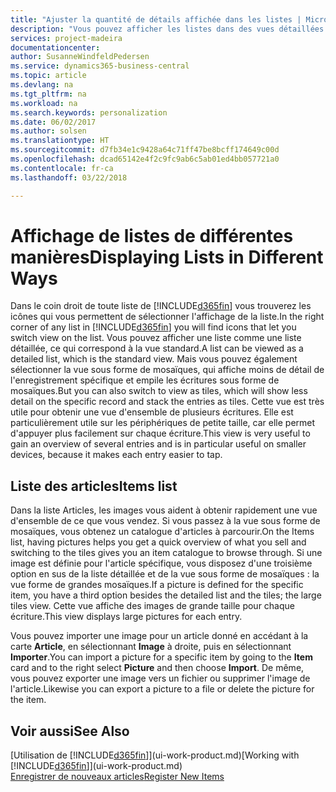```yaml
---
title: "Ajuster la quantité de détails affichée dans les listes | Microsoft Docs"
description: "Vous pouvez afficher les listes dans des vues détaillées qui fournissent plus d'informations, ou en tant que vignettes faciles à analyser visuellement."
services: project-madeira
documentationcenter: 
author: SusanneWindfeldPedersen
ms.service: dynamics365-business-central
ms.topic: article
ms.devlang: na
ms.tgt_pltfrm: na
ms.workload: na
ms.search.keywords: personalization
ms.date: 06/02/2017
ms.author: solsen
ms.translationtype: HT
ms.sourcegitcommit: d7fb34e1c9428a64c71ff47be8bcff174649c00d
ms.openlocfilehash: dcad65142e4f2c9fc9ab6c5ab01ed4bb057721a0
ms.contentlocale: fr-ca
ms.lasthandoff: 03/22/2018

---
```

# <a name="displaying-lists-in-different-ways"></a><span data-ttu-id="5f420-103">Affichage de listes de différentes manières</span><span class="sxs-lookup"><span data-stu-id="5f420-103">Displaying Lists in Different Ways</span></span>
<span data-ttu-id="5f420-104">Dans le coin droit de toute liste de [!INCLUDE[d365fin](includes/d365fin_md.md)] vous trouverez les icônes qui vous permettent de sélectionner l'affichage de la liste.</span><span class="sxs-lookup"><span data-stu-id="5f420-104">In the right corner of any list in [!INCLUDE[d365fin](includes/d365fin_md.md)] you will find icons that let you switch view on the list.</span></span> <span data-ttu-id="5f420-105">Vous pouvez afficher une liste comme une liste détaillée, ce qui correspond à la vue standard.</span><span class="sxs-lookup"><span data-stu-id="5f420-105">A list can be viewed as a detailed list, which is the standard view.</span></span> <span data-ttu-id="5f420-106">Mais vous pouvez également sélectionner la vue sous forme de mosaïques, qui affiche moins de détail de l'enregistrement spécifique et empile les écritures sous forme de mosaïques.</span><span class="sxs-lookup"><span data-stu-id="5f420-106">But you can also switch to view as tiles, which will show less detail on the specific record and stack the entries as tiles.</span></span> <span data-ttu-id="5f420-107">Cette vue est très utile pour obtenir une vue d'ensemble de plusieurs écritures. Elle est particulièrement utile sur les périphériques de petite taille, car elle permet d'appuyer plus facilement sur chaque écriture.</span><span class="sxs-lookup"><span data-stu-id="5f420-107">This view is very useful to gain an overview of several entries and is in particular useful on smaller devices, because it makes each entry easier to tap.</span></span>

## <a name="items-list"></a><span data-ttu-id="5f420-108">Liste des articles</span><span class="sxs-lookup"><span data-stu-id="5f420-108">Items list</span></span>
<span data-ttu-id="5f420-109">Dans la liste Articles, les images vous aident à obtenir rapidement une vue d'ensemble de ce que vous vendez. Si vous passez à la vue sous forme de mosaïques, vous obtenez un catalogue d'articles à parcourir.</span><span class="sxs-lookup"><span data-stu-id="5f420-109">On the Items list, having pictures helps you get a quick overview of what you sell and switching to the tiles gives you an item catalogue to browse through.</span></span> <span data-ttu-id="5f420-110">Si une image est définie pour l'article spécifique, vous disposez d'une troisième option en sus de la liste détaillée et de la vue sous forme de mosaïques : la vue forme de grandes mosaïques.</span><span class="sxs-lookup"><span data-stu-id="5f420-110">If a picture is defined for the specific item, you have a third option besides the detailed list and the tiles; the large tiles view.</span></span> <span data-ttu-id="5f420-111">Cette vue affiche des images de grande taille pour chaque écriture.</span><span class="sxs-lookup"><span data-stu-id="5f420-111">This view displays large pictures for each entry.</span></span>

<span data-ttu-id="5f420-112">Vous pouvez importer une image pour un article donné en accédant à la carte **Article**, en sélectionnant **Image** à droite, puis en sélectionnant **Importer**.</span><span class="sxs-lookup"><span data-stu-id="5f420-112">You can import a picture for a specific item by going to the **Item** card and to the right select **Picture** and then choose **Import**.</span></span> <span data-ttu-id="5f420-113">De même, vous pouvez exporter une image vers un fichier ou supprimer l'image de l'article.</span><span class="sxs-lookup"><span data-stu-id="5f420-113">Likewise you can export a picture to a file or delete the picture for the item.</span></span>  

## <a name="see-also"></a><span data-ttu-id="5f420-114">Voir aussi</span><span class="sxs-lookup"><span data-stu-id="5f420-114">See Also</span></span>
<span data-ttu-id="5f420-115">[Utilisation de [!INCLUDE[d365fin](includes/d365fin_md.md)]](ui-work-product.md)</span><span class="sxs-lookup"><span data-stu-id="5f420-115">[Working with [!INCLUDE[d365fin](includes/d365fin_md.md)]](ui-work-product.md)</span></span>  
[<span data-ttu-id="5f420-116">Enregistrer de nouveaux articles</span><span class="sxs-lookup"><span data-stu-id="5f420-116">Register New Items</span></span>](inventory-how-register-new-items.md)  

